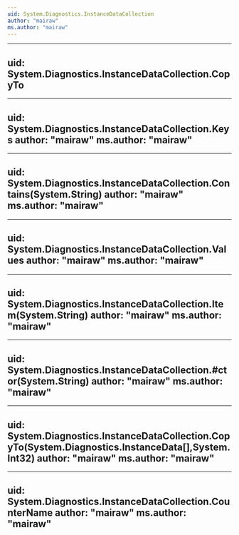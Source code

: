```yaml
---
uid: System.Diagnostics.InstanceDataCollection
author: "mairaw"
ms.author: "mairaw"
---
```


---
uid: System.Diagnostics.InstanceDataCollection.CopyTo
---

---
uid: System.Diagnostics.InstanceDataCollection.Keys
author: "mairaw"
ms.author: "mairaw"
---

---
uid: System.Diagnostics.InstanceDataCollection.Contains(System.String)
author: "mairaw"
ms.author: "mairaw"
---

---
uid: System.Diagnostics.InstanceDataCollection.Values
author: "mairaw"
ms.author: "mairaw"
---

---
uid: System.Diagnostics.InstanceDataCollection.Item(System.String)
author: "mairaw"
ms.author: "mairaw"
---

---
uid: System.Diagnostics.InstanceDataCollection.#ctor(System.String)
author: "mairaw"
ms.author: "mairaw"
---

---
uid: System.Diagnostics.InstanceDataCollection.CopyTo(System.Diagnostics.InstanceData[],System.Int32)
author: "mairaw"
ms.author: "mairaw"
---

---
uid: System.Diagnostics.InstanceDataCollection.CounterName
author: "mairaw"
ms.author: "mairaw"
---
